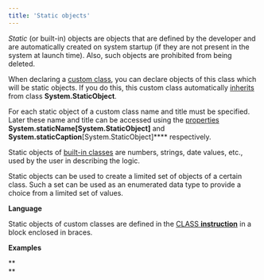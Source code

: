 ```yaml
---
title: 'Static objects'
---
```


*Static* (or built-in) objects are objects that are defined by the developer and are automatically created on system startup (if they are not present in the system at launch time). Also, such objects are prohibited from being deleted.

When declaring a [custom class](User_classes.md), you can declare objects of this class which will be static objects. If you do this, this custom class automatically [inherits](User-classes_2228341.html#Userclasses-inheritance) from class **System.StaticObject**.

For each static object of a custom class name and title must be specified. Later these name and title can be accessed using the [properties](Properties.md) **System.staticName\[System.StaticObject\]** and **System.staticCaption**\[System.StaticObject\]**** respectively. 

Static objects of [built-in classes](Built-in_classes.md) are numbers, strings, date values, etc., used by the user in describing the logic.

Static objects can be used to create a limited set of objects of a certain class. Such a set can be used as an enumerated data type to provide a choice from a limited set of values. 

**Language**

Static objects of custom classes are defined in the [CLASS **instruction**](CLASS_instruction.md) in a block enclosed in braces.

**Examples**



**  
**
